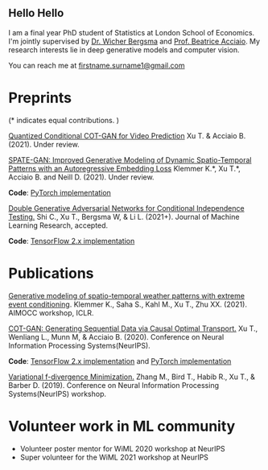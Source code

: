 ## Hello Hello

I am a final year PhD student of Statistics at London School of Economics. I'm jointly supervised by [Dr. Wicher Bergsma](https://www.lse.ac.uk/Statistics/People/Dr-Wicher-Bergsma) and [Prof. Beatrice Acciaio](http://beatrice-acciaio.net/). 
My research interests lie in deep generative models and computer vision.  

You can reach me at firstname.surname1@gmail.com

# Preprints
(\* indicates equal contributions. )

[Quantized Conditional COT-GAN for Video Prediction](https://arxiv.org/pdf/2106.05658.pdf) Xu T. & Acciaio B. (2021). Under review.  

<!--
- QCCOT-GAN is a conditional version of COT-GAN suitable for sequence prediction, further improved on the convergence results of Causal Optimal Transport by modifying the empirical measures via a specific type of quantization.
--> 

[SPATE-GAN: Improved Generative Modeling of Dynamic Spatio-Temporal Patterns with an Autoregressive Embedding Loss](https://arxiv.org/pdf/2109.15044.pdf) Klemmer K.\*, Xu T.\*, Acciaio B. and Neill D. (2021). Under review. 
<!--
- SPATE-GAN is a novel loss objective combined with COT-GAN based on an autoregressive embedding to reinforce the learning of spatio-temporal dynamics. SPATE (spatio-temporal association) is devised as a new metric measuring spatio-temporal autocorrelation by using the deviance of observations from their expected values.
--> 
**Code**: [PyTorch implementation](https://github.com/konstantinklemmer/spate-gan)

[Double Generative Adversarial Networks for Conditional Independence Testing.](https://arxiv.org/pdf/2006.02615.pdf) Shi C., Xu T., Bergsma W, & Li L. (2021+). Journal of Machine Learning Research, accepted.
<!--
- The contributions of this paper involves 1. we construct a doubly-robust test statistic which offers additional protections against potential misspecification of the conditional distributions, 2. we propose a double GAN-based inference procedure for the conditional independence testing problem.
--> 
**Code**: [TensorFlow 2.x implementation](https://github.com/tianlinxu312/dgcit)

# Publications

[Generative modeling of spatio-temporal weather patterns with extreme event conditioning](https://arxiv.org/pdf/2104.12469.pdf). Klemmer K., Saha S., Kahl M., Xu T., Zhu XX. (2021). AIMOCC workshop, ICLR.

[COT-GAN: Generating Sequential Data via Causal Optimal Transport.](https://papers.nips.cc/paper/2020/file/641d77dd5271fca28764612a028d9c8e-Paper.pdf) Xu T., Wenliang L., Munn M, & Acciaio B. (2020). Conference on Neural Information Processing Systems(NeurIPS).
<!--
- COT-GAN proposed an objective function, formulated using ideas from Causal Optimal Transport (COT), which naturally encodes an additional temporal causality constraint in order to better learn time dependent data distributions. It is generic for most applications of sequential nature, e.g., video, music, speech, stock prices, etc.  
--> 
**Code**: [TensorFlow 2.x implementation](https://github.com/tianlinxu312/cot-gan) and [PyTorch implementation](https://github.com/tianlinxu312/cot-gan-pytorch)

[Variational f-divergence Minimization.](https://arxiv.org/pdf/1907.11891.pdf) Zhang M., Bird T., Habib R., Xu T., & Barber D. (2019). Conference on Neural Information Processing Systems(NeurIPS) workshop.
<!--
- Probabilistic models are often trained by maximum likelihood, which corresponds to minimizing a specific f-divergence (forward KL divergence) between the model and data distribution. The contribution of this paper is the derivation of a generic variational upper bound that can be applied to train a large class of latent variable models using any f-divergence.
--> 

# Volunteer work in ML community

- Volunteer poster mentor for WiML 2020 workshop at NeurIPS
- Super volunteer for the WiML 2021 workshop at NeurIPS
